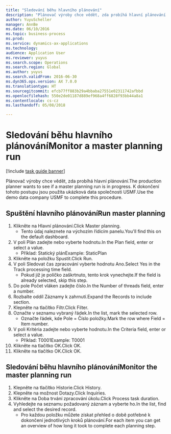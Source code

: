 ```yaml
--- 
title: "Sledování běhu hlavního plánování"
description: "Plánovač výroby chce vědět, zda probíhá hlavní plánování."
author: YuyuScheller
manager: AnnBe
ms.date: 06/10/2016
ms.topic: business-process
ms.prod: 
ms.service: dynamics-ax-applications
ms.technology: 
audience: Application User
ms.reviewer: yuyus
ms.search.scope: Operations
ms.search.region: Global
ms.author: yuyus
ms.search.validFrom: 2016-06-30
ms.dyn365.ops.version: AX 7.0.0
ms.translationtype: HT
ms.sourcegitcommit: efcb77ff883b29a4bbaba27551e02311742afbbd
ms.openlocfilehash: 550e2de01187d889ef968a4ff6828f93bb44a8a1
ms.contentlocale: cs-cz
ms.lasthandoff: 05/08/2018

---
```

# <a name="monitor-a-master-planning-run"></a><span data-ttu-id="14a58-103">Sledování běhu hlavního plánování</span><span class="sxs-lookup"><span data-stu-id="14a58-103">Monitor a master planning run</span></span>

[!include [task guide banner](../../includes/task-guide-banner.md)]

<span data-ttu-id="14a58-104">Plánovač výroby chce vědět, zda probíhá hlavní plánování.</span><span class="sxs-lookup"><span data-stu-id="14a58-104">The production planner wants to see if a master planning run is in progress.</span></span> <span data-ttu-id="14a58-105">K dokončení tohoto postupu jsou použita ukázková data společnosti USMF.</span><span class="sxs-lookup"><span data-stu-id="14a58-105">Use the demo data company USMF to complete this procedure.</span></span>


## <a name="run-master-planning"></a><span data-ttu-id="14a58-106">Spuštění hlavního plánování</span><span class="sxs-lookup"><span data-stu-id="14a58-106">Run master planning</span></span>
1. <span data-ttu-id="14a58-107">Klikněte na Hlavní plánování.</span><span class="sxs-lookup"><span data-stu-id="14a58-107">Click Master planning.</span></span>
    * <span data-ttu-id="14a58-108">Tento údaj naleznete na výchozím řídicím panelu.</span><span class="sxs-lookup"><span data-stu-id="14a58-108">You'll find this on the default dashboard.</span></span>  
2. <span data-ttu-id="14a58-109">V poli Plán zadejte nebo vyberte hodnotu.</span><span class="sxs-lookup"><span data-stu-id="14a58-109">In the Plan field, enter or select a value.</span></span>
    * <span data-ttu-id="14a58-110">Příklad: Statický plán</span><span class="sxs-lookup"><span data-stu-id="14a58-110">Example: StaticPlan</span></span>  
3. <span data-ttu-id="14a58-111">Klikněte na položku Spustit.</span><span class="sxs-lookup"><span data-stu-id="14a58-111">Click Run.</span></span>
4. <span data-ttu-id="14a58-112">V poli Sledovat čas zpracování vyberte hodnotu Ano.</span><span class="sxs-lookup"><span data-stu-id="14a58-112">Select Yes in the Track processing time field.</span></span>
    * <span data-ttu-id="14a58-113">Pokud již je políčko zaškrtnuto, tento krok vynechejte.</span><span class="sxs-lookup"><span data-stu-id="14a58-113">If the field is already selected, skip this step.</span></span>  
5. <span data-ttu-id="14a58-114">Do pole Počet vláken zadejte číslo.</span><span class="sxs-lookup"><span data-stu-id="14a58-114">In the Number of threads field, enter a number.</span></span>
6. <span data-ttu-id="14a58-115">Rozbalte oddíl Záznamy k zahrnutí.</span><span class="sxs-lookup"><span data-stu-id="14a58-115">Expand the Records to include section.</span></span>
7. <span data-ttu-id="14a58-116">Klepněte na tlačítko Filtr.</span><span class="sxs-lookup"><span data-stu-id="14a58-116">Click Filter.</span></span>
8. <span data-ttu-id="14a58-117">Označte v seznamu vybraný řádek.</span><span class="sxs-lookup"><span data-stu-id="14a58-117">In the list, mark the selected row.</span></span>
    * <span data-ttu-id="14a58-118">Označte řádek, kde Pole = Číslo položky.</span><span class="sxs-lookup"><span data-stu-id="14a58-118">Mark the row where Field = Item number.</span></span>  
9. <span data-ttu-id="14a58-119">V poli Kritéria zadejte nebo vyberte hodnotu.</span><span class="sxs-lookup"><span data-stu-id="14a58-119">In the Criteria field, enter or select a value.</span></span>
    * <span data-ttu-id="14a58-120">Příklad: T0001</span><span class="sxs-lookup"><span data-stu-id="14a58-120">Example: T0001</span></span>  
10. <span data-ttu-id="14a58-121">Klikněte na tlačítko OK.</span><span class="sxs-lookup"><span data-stu-id="14a58-121">Click OK.</span></span>
11. <span data-ttu-id="14a58-122">Klikněte na tlačítko OK.</span><span class="sxs-lookup"><span data-stu-id="14a58-122">Click OK.</span></span>

## <a name="monitor-the-master-planning-run"></a><span data-ttu-id="14a58-123">Sledování běhu hlavního plánování</span><span class="sxs-lookup"><span data-stu-id="14a58-123">Monitor the master planning run</span></span>
1. <span data-ttu-id="14a58-124">Klepněte na tlačítko Historie.</span><span class="sxs-lookup"><span data-stu-id="14a58-124">Click History.</span></span>
2. <span data-ttu-id="14a58-125">Klepněte na možnost Dotazy.</span><span class="sxs-lookup"><span data-stu-id="14a58-125">Click Inquiries.</span></span>
3. <span data-ttu-id="14a58-126">Klikněte na Doba trvání zpracování úkolu.</span><span class="sxs-lookup"><span data-stu-id="14a58-126">Click Process task duration.</span></span>
4. <span data-ttu-id="14a58-127">Vyhledejte na seznamu požadovaný záznam a vyberte ho.</span><span class="sxs-lookup"><span data-stu-id="14a58-127">In the list, find and select the desired record.</span></span>
    * <span data-ttu-id="14a58-128">Pro každou položku můžete získat přehled o době potřebné k dokončení jednotlivých kroků plánování.</span><span class="sxs-lookup"><span data-stu-id="14a58-128">For each item you can get an overview of how long it took to complete each planning step.</span></span>  


